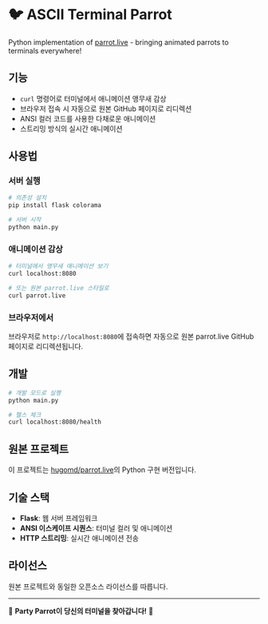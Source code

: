 # 🐦 ASCII Terminal Parrot

Python implementation of [parrot.live](https://github.com/hugomd/parrot.live) - bringing animated parrots to terminals everywhere!

## 기능

- `curl` 명령어로 터미널에서 애니메이션 앵무새 감상
- 브라우저 접속 시 자동으로 원본 GitHub 페이지로 리디렉션
- ANSI 컬러 코드를 사용한 다채로운 애니메이션
- 스트리밍 방식의 실시간 애니메이션

## 사용법

### 서버 실행

```bash
# 의존성 설치
pip install flask colorama

# 서버 시작
python main.py
```

### 애니메이션 감상

```bash
# 터미널에서 앵무새 애니메이션 보기
curl localhost:8080

# 또는 원본 parrot.live 스타일로
curl parrot.live
```

### 브라우저에서

브라우저로 `http://localhost:8080`에 접속하면 자동으로 원본 parrot.live GitHub 페이지로 리디렉션됩니다.

## 개발

```bash
# 개발 모드로 실행
python main.py

# 헬스 체크
curl localhost:8080/health
```

## 원본 프로젝트

이 프로젝트는 [hugomd/parrot.live](https://github.com/hugomd/parrot.live)의 Python 구현 버전입니다.

## 기술 스택

- **Flask**: 웹 서버 프레임워크
- **ANSI 이스케이프 시퀀스**: 터미널 컬러 및 애니메이션
- **HTTP 스트리밍**: 실시간 애니메이션 전송

## 라이선스

원본 프로젝트와 동일한 오픈소스 라이선스를 따릅니다.

---

🎉 **Party Parrot이 당신의 터미널을 찾아갑니다!** 🎉
